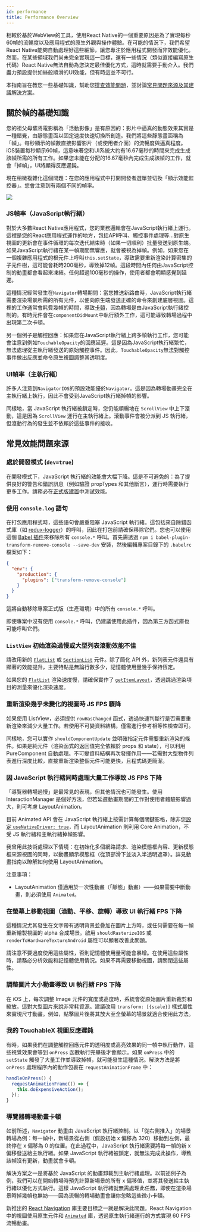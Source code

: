 ```yaml
---
id: performance
title: Performance Overview
---
```


相較於基於WebView的工具，使用React Native的一個重要原因是為了實現每秒60幀的流暢度以及應用程式的原生外觀與操作體驗。在可能的情況下，我們希望React Native能夠自動處理好這些細節，讓您專注於應用程式開發而非效能優化。然而，在某些領域我們尚未完全實現這一目標，還有一些情況（類似直接編寫原生代碼）React Native無法自動為您決定最佳優化方式，這時就需要手動介入。我們盡力預設提供如絲般順滑的UI效能，但有時這並不可行。

本指南旨在教您一些基礎知識，幫助您[排查效能問題](profiling.md)，並討論[常見問題來源及其建議解決方案](performance.md#common-sources-of-performance-problems)。

## 關於幀的基礎知識

您的祖父母輩將電影稱為「活動影像」是有原因的：影片中逼真的動態效果其實是一種錯覺，由靜態畫面以固定速度快速切換所創造。我們將這些靜態畫面稱為「幀」。每秒顯示的幀數直接影響影片（或使用者介面）的流暢度與逼真程度。iOS裝置每秒顯示60幀，這意味著您和UI系統大約有16.67毫秒的時間來完成生成該幀所需的所有工作。如果您未能在分配的16.67毫秒內完成生成該幀的工作，就會「掉幀」，UI將顯得反應遲鈍。

現在稍微複雜化這個問題：在您的應用程式中打開開發者選單並切換「顯示效能監控器」。您會注意到有兩個不同的幀率。

![](/docs/assets/PerfUtil.png)

### JS幀率（JavaScript執行緒）

對於大多數React Native應用程式，您的業務邏輯會在JavaScript執行緒上運行。這裡是您的React應用程式運作的地方，包括API呼叫、觸控事件處理等...對原生視圖的更新會在事件循環的每次迭代結束時（如果一切順利）批量發送到原生端。如果JavaScript執行緒在某一幀期間無響應，就會被視為掉幀。例如，如果您在一個複雜應用程式的根元件上呼叫`this.setState`，導致需要重新渲染計算密集的子元件樹，這可能會耗時200毫秒，導致掉12幀。這段時間內任何由JavaScript控制的動畫都會看起來凍結。任何超過100毫秒的操作，使用者都會明顯感覺到延遲。

這種情況經常發生在`Navigator`轉場期間：當您推送新路由時，JavaScript執行緒需要渲染場景所需的所有元件，以便向原生端發送正確的命令來創建底層視圖。這裡的工作通常會耗費幾幀的時間，導致[卡頓](http://jankfree.org/)，因為轉場是由JavaScript執行緒控制的。有時元件會在`componentDidMount`中執行額外工作，這可能導致轉場過程中出現第二次卡頓。

另一個例子是觸控回應：如果您在JavaScript執行緒上跨多幀執行工作，您可能會注意到例如`TouchableOpacity`的回應延遲。這是因為JavaScript執行緒繁忙，無法處理從主執行緒發送的原始觸控事件。因此，`TouchableOpacity`無法對觸控事件做出反應並命令原生視圖調整其透明度。

### UI幀率（主執行緒）

許多人注意到`NavigatorIOS`的預設效能優於`Navigator`。這是因為轉場動畫完全在主執行緒上執行，因此不會受到JavaScript執行緒掉幀的影響。

同樣地，當 JavaScript 執行緒被鎖定時，您仍能順暢地在 `ScrollView` 中上下滾動，這是因為 `ScrollView` 運行在主執行緒上。滾動事件會被分派到 JS 執行緒，但滾動行為的發生並不依賴於這些事件的接收。

## 常見效能問題來源

### 處於開發模式 (`dev=true`)

在開發模式下，JavaScript 執行緒的效能會大幅下降。這是不可避免的：為了提供良好的警告和錯誤訊息（例如驗證 propTypes 和其他斷言），運行時需要執行更多工作。請務必在[正式版建置](running-on-device.md#building-your-app-for-production)中測試效能。

### 使用 `console.log` 語句

在打包應用程式時，這些語句會嚴重阻塞 JavaScript 執行緒。這包括來自除錯函式庫（如 [redux-logger](https://github.com/evgenyrodionov/redux-logger)）的呼叫，因此在打包前請確保移除它們。您也可以使用這個 [Babel 插件](https://babeljs.io/docs/plugins/transform-remove-console/)來移除所有 `console.*` 呼叫。首先需透過 `npm i babel-plugin-transform-remove-console --save-dev` 安裝，然後編輯專案目錄下的 `.babelrc` 檔案如下：

```json
{
  "env": {
    "production": {
      "plugins": ["transform-remove-console"]
    }
  }
}
```

這將自動移除專案正式版（生產環境）中的所有 `console.*` 呼叫。

即使專案中沒有使用 `console.*` 呼叫，仍建議使用此插件，因為第三方函式庫也可能呼叫它們。

### `ListView` 初始渲染過慢或大型列表滾動效能不佳

請改用新的 [`FlatList`](flatlist.md) 或 [`SectionList`](sectionlist.md) 元件。除了簡化 API 外，新列表元件還具有顯著的效能提升，主要特點是無論行數多少，記憶體使用量幾乎保持恆定。

如果您的 [`FlatList`](flatlist.md) 渲染速度慢，請確保實作了 [`getItemLayout`](flatlist.md#getitemlayout)，透過跳過渲染項目的測量來優化渲染速度。

### 重新渲染幾乎未變化的視圖時 JS FPS 驟降

如果使用 ListView，必須提供 `rowHasChanged` 函式，透過快速判斷行是否需要重新渲染來減少大量工作。若使用不可變資料結構，僅需進行參考相等性檢查即可。

同樣地，您可以實作 `shouldComponentUpdate` 並明確指定元件需要重新渲染的條件。如果是純元件（渲染函式的返回值完全依賴於 props 和 state），可以利用 PureComponent 自動處理。不可變資料結構再次發揮作用——若需對大型物件列表進行深度比較，直接重新渲染整個元件可能更快，且程式碼更簡潔。

### 因 JavaScript 執行緒同時處理大量工作導致 JS FPS 下降

「導覽器轉場過慢」是最常見的表現，但其他情況也可能發生。使用 InteractionManager 是個好方法，但若延遲動畫期間的工作對使用者體驗影響過大，則可考慮 LayoutAnimation。

目前 Animated API 會在 JavaScript 執行緒上按需計算每個關鍵影格，除非您[設定 `useNativeDriver: true`](/blog/2017/02/14/using-native-driver-for-animated#how-do-i-use-this-in-my-app)，而 LayoutAnimation 則利用 Core Animation，不受 JS 執行緒和主執行緒掉幀影響。

我曾用此技術處理以下情境：在初始化多個網路請求、渲染模態框內容、更新模態框來源視圖的同時，以動畫顯示模態框（從頂部滑下並淡入半透明遮罩）。詳見動畫指南以瞭解如何使用 LayoutAnimation。

注意事項：

- LayoutAnimation 僅適用於一次性動畫（「靜態」動畫）——如果需要中斷動畫，則必須使用 `Animated`。

### 在螢幕上移動視圖（滾動、平移、旋轉）導致 UI 執行緒 FPS 下降

這種情況尤其發生在文字帶有透明背景並疊加在圖片上方時，或任何需要在每一幀重新繪製視圖的 alpha 合成場景。啟用 `shouldRasterizeIOS` 或 `renderToHardwareTextureAndroid` 屬性可以顯著改善此問題。

請注意不要過度使用這些屬性，否則記憶體使用量可能會暴增。在使用這些屬性時，請務必分析效能和記憶體使用情況。如果不再需要移動視圖，請關閉這些屬性。

### 調整圖片大小動畫導致 UI 執行緒 FPS 下降

在 iOS 上，每次調整 Image 元件的寬度或高度時，系統會從原始圖片重新裁剪和縮放。這對大型圖片來說非常耗資源。建議改用 `transform: [{scale}]` 樣式屬性來實現尺寸動畫。例如，點擊圖片後將其放大至全螢幕的場景就適合使用此方法。

### 我的 TouchableX 視圖反應遲鈍

有時，如果我們在調整觸控回應元件的透明度或高亮效果的同一幀中執行動作，這些視覺效果會等到 `onPress` 函數執行完畢後才會顯示。如果 `onPress` 中的 `setState` 觸發了大量工作並導致掉幀，就可能發生這種情況。解決方法是將 `onPress` 處理程序內的動作包裹在 `requestAnimationFrame` 中：

```jsx
handleOnPress() {
  requestAnimationFrame(() => {
    this.doExpensiveAction();
  });
}
```

### 導覽器轉場動畫卡頓

如前所述，`Navigator` 動畫由 JavaScript 執行緒控制。以「從右側推入」的場景轉場為例：每一幀中，新場景從右側（假設初始 x 偏移為 320）移動到左側，最終停在 x 偏移為 0 的位置。在此過程中，JavaScript 執行緒需要將每一幀的新 x 偏移發送給主執行緒。如果 JavaScript 執行緒被鎖定，就無法完成此操作，導致該幀沒有更新，動畫就會卡頓。

解決方案之一是將基於 JavaScript 的動畫卸載到主執行緒處理。以前述例子為例，我們可以在開始轉場時預先計算新場景的所有 x 偏移值，並將其發送給主執行緒以優化方式執行。這樣 JavaScript 執行緒就無需處理此任務，即使在渲染場景時掉幾幀也無妨——因為流暢的轉場動畫會讓你忽略這些微小卡頓。

新推出的 [React Navigation](navigation.md) 庫主要目標之一就是解決此問題。React Navigation 中的視圖使用原生元件和 [`Animated`](animated.md) 庫，透過原生執行緒運行的方式實現 60 FPS 流暢動畫。